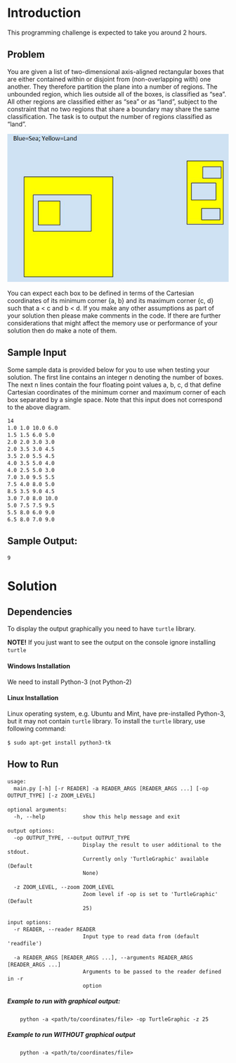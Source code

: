 # Introduction
This programming challenge is expected  to take you around 2 hours.

## Problem
You are given a list of two-dimensional axis-aligned rectangular boxes that are either contained
within or disjoint from (non-overlapping with) one another. They therefore partition the plane into
a number of regions. The unbounded region, which lies outside all of the boxes, is classified as
“sea”. All other regions are classified either as “sea” or as “land”, subject to the constraint that no
two regions that share a boundary may share the same classification. The task is to output the
number of regions classified as “land”.

![](image/Untitled.png)

You can expect each box to be defined in terms of the Cartesian coordinates of its minimum
corner {a, b} and its maximum corner {c, d} such that a < c and b < d. If you make any other
assumptions as part of your solution then please make comments in the code. If there are further
considerations that might affect the memory use or performance of your solution then do make a
note of them.

## Sample Input
Some sample data is provided below for you to use when testing your solution. The first line
contains an integer n denoting the number of boxes. The next n lines contain the four floating
point values a, b, c, d that define Cartesian coordinates of the minimum corner and maximum
corner of each box separated by a single space. Note that this input does not correspond to the
above diagram.

~~~~
14
1.0 1.0 10.0 6.0
1.5 1.5 6.0 5.0
2.0 2.0 3.0 3.0
2.0 3.5 3.0 4.5
3.5 2.0 5.5 4.5
4.0 3.5 5.0 4.0
4.0 2.5 5.0 3.0
7.0 3.0 9.5 5.5
7.5 4.0 8.0 5.0
8.5 3.5 9.0 4.5
3.0 7.0 8.0 10.0
5.0 7.5 7.5 9.5
5.5 8.0 6.0 9.0
6.5 8.0 7.0 9.0
~~~~

## Sample Output:
~~~~
9
~~~~

# Solution
## Dependencies
To display the output graphically you need to have `turtle` library.

**NOTE!** If you just want to see the output on the console ignore installing `turtle`

#### Windows Installation
We need to install Python-3 (not Python-2)

#### Linux Installation
Linux operating system, e.g. Ubuntu and Mint, have pre-installed Python-3, but it may not contain `turtle` library.
To install the `turtle` library, use following command:

`$ sudo apt-get install python3-tk`
## **How to Run**

~~~
usage: 
  main.py [-h] [-r READER] -a READER_ARGS [READER_ARGS ...] [-op OUTPUT_TYPE] [-z ZOOM_LEVEL]

optional arguments:
  -h, --help            show this help message and exit

output options:
  -op OUTPUT_TYPE, --output OUTPUT_TYPE
                        Display the result to user additional to the stdout.
                        Currently only 'TurtleGraphic' available (Default
                        None)

  -z ZOOM_LEVEL, --zoom ZOOM_LEVEL
                        Zoom level if -op is set to 'TurtleGraphic' (Default
                        25)

input options:
  -r READER, --reader READER
                        Input type to read data from (default 'readfile')
  
  -a READER_ARGS [READER_ARGS ...], --arguments READER_ARGS [READER_ARGS ...]
                        Arguments to be passed to the reader defined in -r
                        option
~~~

##### _Example to run with graphical output:_
~~~
    python -a <path/to/coordinates/file> -op TurtleGraphic -z 25
~~~
##### _Example to run WITHOUT graphical output_
~~~
    python -a <path/to/coordinates/file>
~~~

